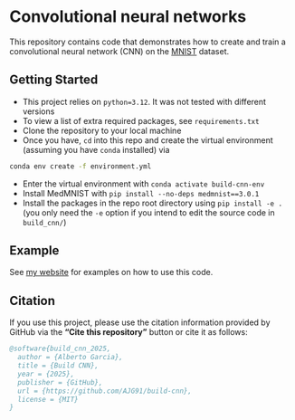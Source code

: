 # Convolutional neural networks

[my-website]: https://AJG91.github.io "my-website"
[MNIST-docs]: https://www.openml.org/search?type=data&sort=runs&id=554&status=active "MNIST-docs"

This repository contains code that demonstrates how to create and train a convolutional neural network (CNN) on the [MNIST][MNIST-docs] dataset.

## Getting Started

* This project relies on `python=3.12`. It was not tested with different versions
* To view a list of extra required packages, see `requirements.txt`
* Clone the repository to your local machine
* Once you have, `cd` into this repo and create the virtual environment (assuming you have `conda` installed) via
```bash
conda env create -f environment.yml
```
* Enter the virtual environment with `conda activate build-cnn-env`
* Install MedMNIST with `pip install --no-deps medmnist==3.0.1`
* Install the packages in the repo root directory using `pip install -e .` (you only need the `-e` option if you intend to edit the source code in `build_cnn/`)


## Example

See [my website][my-website] for examples on how to use this code.

## Citation

If you use this project, please use the citation information provided by GitHub via the **“Cite this repository”** button or cite it as follows:

```bibtex
@software{build_cnn_2025,
  author = {Alberto Garcia},
  title = {Build CNN},
  year = {2025},
  publisher = {GitHub},
  url = {https://github.com/AJG91/build-cnn},
  license = {MIT}
}
```
